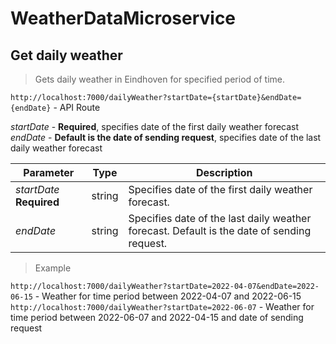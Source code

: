 # WeatherDataMicroservice

## Get daily weather
>Gets daily weather in Eindhoven for specified period of time.

`http://localhost:7000/dailyWeather?startDate={startDate}&endDate={endDate}` - API Route

*startDate* - **Required**, specifies date of the first daily weather forecast
*endDate* - **Default is the date of sending request**, specifies date of the last daily weather forecast

| Parameter | Type | Description |
| ------------ | ------------ | ------------ |
| *startDate* **Required** | string | Specifies date of the first daily weather forecast. |
| *endDate* | string | Specifies date of the last daily weather forecast. Default is the date of sending request. |


>Example

`http://localhost:7000/dailyWeather?startDate=2022-04-07&endDate=2022-06-15` - Weather for time period between 2022-04-07 and 2022-06-15
`http://localhost:7000/dailyWeather?startDate=2022-06-07` - Weather for time period between 2022-06-07 and 2022-04-15 and date of sending request